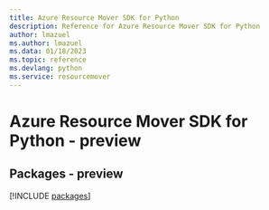 ```yaml
---
title: Azure Resource Mover SDK for Python
description: Reference for Azure Resource Mover SDK for Python
author: lmazuel
ms.author: lmazuel
ms.data: 01/18/2023
ms.topic: reference
ms.devlang: python
ms.service: resourcemover
---
```

# Azure Resource Mover SDK for Python - preview
## Packages - preview
[!INCLUDE [packages](resource-mover-index.md)]